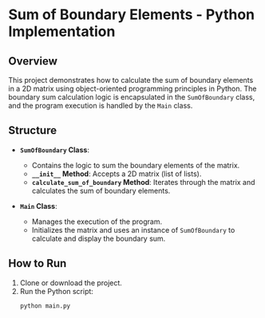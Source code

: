 # Sum of Boundary Elements - Python Implementation

## Overview

This project demonstrates how to calculate the sum of boundary elements in a 2D matrix using object-oriented programming principles in Python. The boundary sum calculation logic is encapsulated in the `SumOfBoundary` class, and the program execution is handled by the `Main` class.

## Structure

- **`SumOfBoundary` Class**: 
  - Contains the logic to sum the boundary elements of the matrix.
  - **`__init__` Method**: Accepts a 2D matrix (list of lists).
  - **`calculate_sum_of_boundary` Method**: Iterates through the matrix and calculates the sum of boundary elements.

- **`Main` Class**: 
  - Manages the execution of the program.
  - Initializes the matrix and uses an instance of `SumOfBoundary` to calculate and display the boundary sum.

## How to Run

1. Clone or download the project.
2. Run the Python script:
   ```bash
   python main.py
